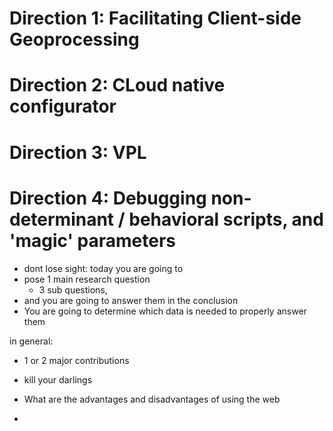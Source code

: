 # Direction 1: Facilitating Client-side Geoprocessing

# Direction 2: CLoud native configurator

# Direction 3: VPL 

# Direction 4: Debugging non-determinant / behavioral scripts, and 'magic' parameters

- dont lose sight: today you are going to 
- pose 1 main research question 
  - 3 sub questions, 
- and you are going to answer them in the conclusion 
- You are going to determine which data is needed to properly answer them

in general:
- 1 or 2 major contributions 
- kill your darlings


- What are the advantages and disadvantages of using the web

- 



